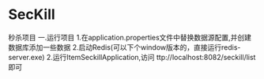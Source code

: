 # SecKill
秒杀项目
一.运行项目
1.在application.properties文件中替换数据源配置,并创建数据库添加一些数据
2.启动Redis(可以下个window版本的，直接运行redis-server.exe)
2.运行ItemSeckillApplication,访问 ttp://localhost:8082/seckill/list  即可
